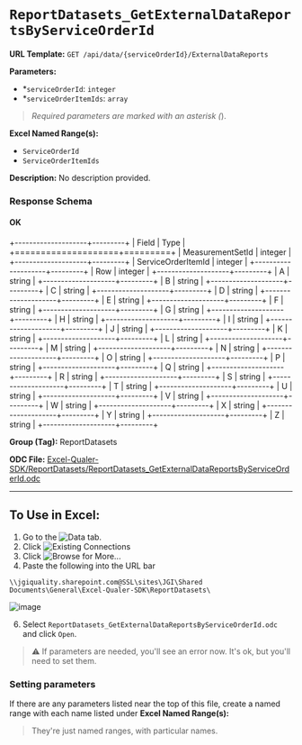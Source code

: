 # `ReportDatasets_GetExternalDataReportsByServiceOrderId`

**URL Template:**
`GET /api/data/{serviceOrderId}/ExternalDataReports`

**Parameters:**
- *`serviceOrderId`: `integer`
- *`serviceOrderItemIds`: `array`


> *Required parameters are marked with an asterisk (*).

**Excel Named Range(s):**
- `ServiceOrderId`
- `ServiceOrderItemIds`


**Description:**
No description provided.

### Response Schema

#### OK
+--------------------+---------+
| Field              | Type    |
+====================+=========+
| MeasurementSetId   | integer |
+--------------------+---------+
| ServiceOrderItemId | integer |
+--------------------+---------+
| Row                | integer |
+--------------------+---------+
| A                  | string  |
+--------------------+---------+
| B                  | string  |
+--------------------+---------+
| C                  | string  |
+--------------------+---------+
| D                  | string  |
+--------------------+---------+
| E                  | string  |
+--------------------+---------+
| F                  | string  |
+--------------------+---------+
| G                  | string  |
+--------------------+---------+
| H                  | string  |
+--------------------+---------+
| I                  | string  |
+--------------------+---------+
| J                  | string  |
+--------------------+---------+
| K                  | string  |
+--------------------+---------+
| L                  | string  |
+--------------------+---------+
| M                  | string  |
+--------------------+---------+
| N                  | string  |
+--------------------+---------+
| O                  | string  |
+--------------------+---------+
| P                  | string  |
+--------------------+---------+
| Q                  | string  |
+--------------------+---------+
| R                  | string  |
+--------------------+---------+
| S                  | string  |
+--------------------+---------+
| T                  | string  |
+--------------------+---------+
| U                  | string  |
+--------------------+---------+
| V                  | string  |
+--------------------+---------+
| W                  | string  |
+--------------------+---------+
| X                  | string  |
+--------------------+---------+
| Y                  | string  |
+--------------------+---------+
| Z                  | string  |
+--------------------+---------+

**Group (Tag):**
ReportDatasets

**ODC File:**
[Excel-Qualer-SDK/ReportDatasets/ReportDatasets_GetExternalDataReportsByServiceOrderId.odc](https://github.com/Johnson-Gage-Inspection-Inc/qualer-sdk-odc/blob/main/Excel-Qualer-SDK/ReportDatasets/ReportDatasets_GetExternalDataReportsByServiceOrderId.odc)

---

To Use in Excel:
---

1. Go to the ![`Data`](https://github.com/user-attachments/assets/da437a70-57b3-4c5b-bb01-4910ece19ed1)
 tab.
3. Click ![Existing Connections](https://github.com/user-attachments/assets/a2f1ed67-b2e0-4c23-ac90-68c870e60289)
4. Click ![`Browse for More...`](https://github.com/user-attachments/assets/8e698494-6865-41e7-b6fa-043aea81809a)
5. Paste the following into the URL bar
```
\\jgiquality.sharepoint.com@SSL\sites\JGI\Shared Documents\General\Excel-Qualer-SDK\ReportDatasets\
```

![image](https://github.com/user-attachments/assets/1e1a8d87-0377-446d-aaf5-d78562991db3)

6. Select `ReportDatasets_GetExternalDataReportsByServiceOrderId.odc` and click `Open`.

> ⚠️ If parameters are needed, you'll see an error now. It's ok, but you'll need to set them.

### Setting parameters
If there are any parameters listed near the top of this file, create a named range with each name listed under **Excel Named Range(s):**
> They're just named ranges, with particular names.
